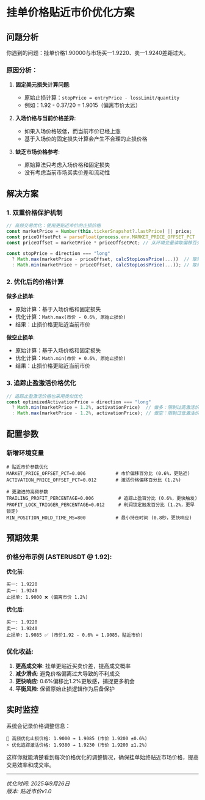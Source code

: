 # 挂单价格贴近市价优化方案

## 问题分析

你遇到的问题：挂单价格1.90000与市场买一1.9220、卖一1.9240差距过大。

### 原因分析：

1. **固定美元损失计算问题**: 
   - 原始止损计算：`stopPrice = entryPrice - lossLimit/quantity`
   - 例如：1.92 - 0.37/20 = 1.9015（偏离市价太远）

2. **入场价格与当前价格差异**:
   - 如果入场价格较低，而当前市价已经上涨
   - 基于入场价的固定损失计算会产生不合理的止损价格

3. **缺乏市场价格参考**:
   - 原始算法只考虑入场价格和固定损失
   - 没有考虑当前市场买卖价差和流动性

## 解决方案

### 1. 双重价格保护机制

```typescript
// 高频交易优化：使用更贴近市价的止损价格
const marketPrice = Number(this.tickerSnapshot?.lastPrice) || price;
const priceOffsetPct = parseFloat(process.env.MARKET_PRICE_OFFSET_PCT || '0.006');
const priceOffset = marketPrice * priceOffsetPct; // 从环境变量读取偏移百分比

const stopPrice = direction === "long" 
  ? Math.max(marketPrice - priceOffset, calcStopLossPrice(...))  // 取较高价格
  : Math.min(marketPrice + priceOffset, calcStopLossPrice(...)); // 取较低价格
```

### 2. 优化后的价格计算

**做多止损单**:
- 原始计算：基于入场价格和固定损失
- 优化计算：`Math.max(市价 - 0.6%, 原始止损价)`
- 结果：止损价格更贴近当前市价

**做空止损单**:
- 原始计算：基于入场价格和固定损失  
- 优化计算：`Math.min(市价 + 0.6%, 原始止损价)`
- 结果：止损价格更贴近当前市价

### 3. 追踪止盈激活价格优化

```typescript
// 追踪止盈激活价格也采用类似优化
const optimizedActivationPrice = direction === "long"
  ? Math.min(marketPrice + 1.2%, activationPrice)  // 做多：限制过高激活价
  : Math.max(marketPrice - 1.2%, activationPrice); // 做空：限制过低激活价
```

## 配置参数

### 新增环境变量

```env
# 贴近市价参数优化
MARKET_PRICE_OFFSET_PCT=0.006           # 市价偏移百分比 (0.6%，更贴近)
ACTIVATION_PRICE_OFFSET_PCT=0.012       # 激活价格偏移百分比 (1.2%)

# 更激进的高频参数
TRAILING_PROFIT_PERCENTAGE=0.006         # 追踪止盈百分比 (0.6%，更快触发)
PROFIT_LOCK_TRIGGER_PERCENTAGE=0.012     # 利润锁定触发百分比 (1.2%，更早锁定)
MIN_POSITION_HOLD_TIME_MS=800           # 最小持仓时间 (0.8秒，更快响应)
```

## 预期效果

### 价格分布示例 (ASTERUSDT @ 1.92):

**优化前**:
```
买一: 1.9220
卖一: 1.9240
止损单: 1.9000 ❌ (偏离市价 1.2%)
```

**优化后**:
```
买一: 1.9220  
卖一: 1.9240
止损单: 1.9085 ✅ (市价1.92 - 0.6% = 1.9085，贴近市价)
```

### 优化收益:

1. **更高成交率**: 挂单更贴近买卖价差，提高成交概率
2. **减少滑点**: 避免价格偏离过大导致的不利成交
3. **更快响应**: 0.6%偏移比1.2%更敏感，捕捉更多机会
4. **平衡风险**: 保留原始止损逻辑作为后备保护

## 实时监控

系统会记录价格调整信息：

```
🎯 高频优化止损价格: 1.9000 → 1.9085 (市价 1.9200 ±0.6%)
⚡ 优化追踪激活价格: 1.9380 → 1.9230 (市价 1.9200 ±1.2%)
```

这样你就能清楚看到每次价格优化的调整情况，确保挂单始终贴近市场价格，提高交易效率和成交率。

---
*优化时间: 2025年9月26日*  
*版本: 贴近市价v1.0*

